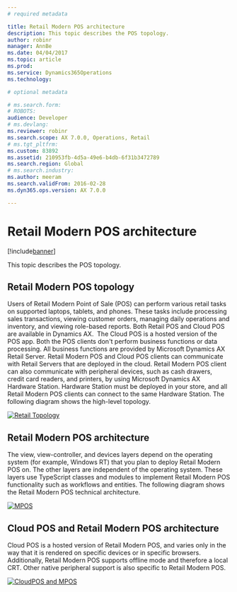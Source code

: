 ```yaml
---
# required metadata

title: Retail Modern POS architecture
description: This topic describes the POS topology.
author: robinr
manager: AnnBe
ms.date: 04/04/2017
ms.topic: article
ms.prod: 
ms.service: Dynamics365Operations
ms.technology: 

# optional metadata

# ms.search.form: 
# ROBOTS: 
audience: Developer
# ms.devlang: 
ms.reviewer: robinr
ms.search.scope: AX 7.0.0, Operations, Retail
# ms.tgt_pltfrm: 
ms.custom: 83892
ms.assetid: 210953fb-4d5a-49e6-b4db-6f31b3472789
ms.search.region: Global
# ms.search.industry: 
ms.author: meeram
ms.search.validFrom: 2016-02-28
ms.dyn365.ops.version: AX 7.0.0

---
```


# Retail Modern POS architecture

[!include[banner](../includes/banner.md)]


This topic describes the POS topology.

Retail Modern POS topology
--------------------------

Users of Retail Modern Point of Sale (POS) can perform various retail tasks on supported laptops, tablets, and phones. These tasks include processing sales transactions, viewing customer orders, managing daily operations and inventory, and viewing role-based reports. Both Retail POS and Cloud POS are available in Dynamics AX.  The Cloud POS is a hosted version of the POS app. Both the POS clients don't perform business functions or data processing. All business functions are provided by Microsoft Dynamics AX Retail Server. Retail Modern POS and Cloud POS clients can communicate with Retail Servers that are deployed in the cloud. Retail Modern POS client can also communicate with peripheral devices, such as cash drawers, credit card readers, and printers, by using Microsoft Dynamics AX Hardware Station. Hardware Station must be deployed in your store, and all Retail Modern POS clients can connect to the same Hardware Station. The following diagram shows the high-level topology. 

[![Retail Topology](./media/retail-topology-1024x606.png)](./media/retail-topology.png)

## Retail Modern POS architecture
The view, view-controller, and devices layers depend on the operating system (for example, Windows RT) that you plan to deploy Retail Modern POS on. The other layers are independent of the operating system. These layers use TypeScript classes and modules to implement Retail Modern POS functionality such as workflows and entities. The following diagram shows the Retail Modern POS technical architecture. 

[![MPOS](./media/mpos.png)](./media/mpos.png)

## Cloud POS and Retail Modern POS architecture
Cloud POS is a hosted version of Retail Modern POS, and varies only in the way that it is rendered on specific devices or in specific browsers. Additionally, Retail Modern POS supports offline mode and therefore a local CRT. Other native peripheral support is also specific to Retail Modern POS. 

[![CloudPOS and MPOS](./media/cloudpos-and-mpos.png)](./media/cloudpos-and-mpos.png)




